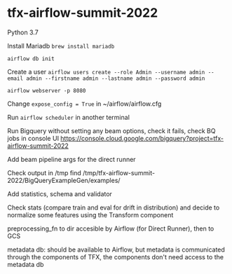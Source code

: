 # tfx-airflow-summit-2022

Python 3.7

Install Mariadb `brew install mariadb`

`airflow db init`

Create a user `airflow users create --role Admin --username admin --email admin --firstname admin --lastname admin --password admin`

`airflow webserver -p 8080`

Change `expose_config = True` in ~/airflow/airflow.cfg

Run `airflow scheduler` in another terminal

Run Bigquery without setting any beam options, check it fails, check BQ jobs 
in console UI https://console.cloud.google.com/bigquery?project=tfx-airflow-summit-2022

Add beam pipeline args for the direct runner

Check output in /tmp
find /tmp/tfx-airflow-summit-2022/BigQueryExampleGen/examples/

Add statistics, schema and validator

Check stats (compare train and eval for drift in distribution) and decide to 
normalize some features using the Transform component

preprocessing_fn to dir accesible by Airflow (for Direct Runner), then to GCS

metadata db: should be available to Airflow, but metadata is communicated through the components of TFX, the components don't need access to the metadata db
